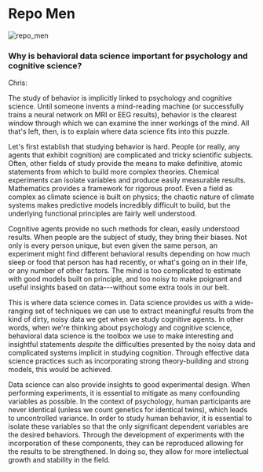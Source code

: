 # Repo Men

![repo_men](https://github.com/user-attachments/assets/709c80bd-f0bd-4c87-97b0-2bde8af5abf2)

### Why is behavioral data science important for psychology and cognitive science?

Chris:

The study of behavior is implicitly linked to psychology and cognitive science.
Until someone invents a mind-reading machine (or successfully trains a neural 
network on MRI or EEG results), behavior is the clearest window through which 
we can examine the inner workings of the mind. All that's left, then, is to 
explain where data science fits into this puzzle.

Let's first establish that studying behavior is hard. People (or really, any 
agents that exhibit cognition) are complicated and tricky scientific subjects. Often, 
other fields of study provide the means to make definitive, atomic statements 
from which to build more complex theories. Chemical experiments can isolate variables 
and produce easily measurable results. Mathematics provides a framework for 
rigorous proof. Even a field as complex as climate science is built on physics; 
the chaotic nature of climate systems makes predictive models incredibly difficult 
to build, but the underlying functional principles are fairly well understood. 

Cognitive agents provide no such methods for clean, easily understood results. 
When people are the subject of study, they bring their biases. Not only is every 
person unique, but even given the same person, an experiment might find different 
behavioral results depending on how much sleep or food that person has had recently, 
or what's going on in their life, or any number of other factors. The mind is too 
complicated to estimate with good models built on principle, and too noisy to 
make poignant and useful insights based on data---without some extra tools in our belt.

This is where data science comes in. Data science provides us with a wide-ranging 
set of techniques we can use to extract meaningful results from the kind of dirty, noisy 
data we get when we study cognitive agents. In other words, when we're thinking about 
psychology and cognitive science, behavioral data science is the toolbox we use 
to make interesting and insightful statements *despite* the difficulties presented 
by the noisy data and complicated systems implicit in studying cognition. Through
effective data science practices such as incorporating strong theory-building and strong 
models, this would be achieved.

Data science can also provide insights to good experimental design. When performing 
experiments, it is essential to mitigate as many confounding variables as
possible. In the context of psychology, human participants are never identical 
(unless we count genetics for identical twins), which leads to uncontrolled variance. 
In order to study human behavior, it is essential to isolate these variables so that
the only significant dependent variables are the desired behaviors. Through the 
development of experiments with the incorporation of these components, they can be 
reproduced allowing for the results to be strengthened. In doing so, they allow for
more intellectual growth and stability in the field.